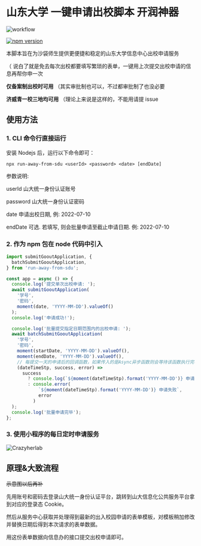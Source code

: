 # 山东大学 一键申请出校脚本 开润神器

![workflow](https://github.com/CrazyHer/run-away-from-sdu/actions/workflows/CI.yml/badge.svg)

[![npm version](https://badge.fury.io/js/run-away-from-sdu.svg)](https://badge.fury.io/js/run-away-from-sdu)

本脚本旨在为沙袋师生提供更便捷和稳定的山东大学信息中心出校申请服务

（ 说白了就是免去每次出校都要填写繁琐的表单，一键用上次提交出校申请的信息再帮你申一次

**仅备案制出校时可用** （其实审批制也可以，不过都审批制了也没必要

**济威青一校三地均可用** （理论上来说是这样的，不能用请提 issue

## 使用方法

### 1. CLI 命令行直接运行

安装 Nodejs 后，运行以下命令即可：

`npx run-away-from-sdu <userId> <password> <date> [endDate]`

参数说明:

userId 山大统一身份认证账号

password 山大统一身份认证密码

date 申请出校日期, 例: 2022-07-10

endDate 可选. 若填写, 则会批量申请至截止申请日期. 例: 2022-07-10

### 2. 作为 npm 包在 node 代码中引入

```ts
import submitGooutApplication, {
  batchSubmitGooutApplication,
} from 'run-away-from-sdu';

const app = async () => {
  console.log('提交单次出校申请: ');
  await submitGooutApplication(
    '学号',
    '密码',
    moment(date, 'YYYY-MM-DD').valueOf()
  );
  console.log('申请成功!');

  console.log('批量提交指定日期范围内的出校申请: ');
  await batchSubmitGooutApplication(
    '学号',
    '密码',
    moment(startDate, 'YYYY-MM-DD').valueOf(),
    moment(endDate, 'YYYY-MM-DD').valueOf(),
    // 每提交一天的申请后的回调函数，如果传入的是Async异步函数则会等待该函数执行完毕再提交下一天的申请
    (dateTimeStp, success, error) =>
      success
        ? console.log(`${moment(dateTimeStp).format('YYYY-MM-DD')} 申请成功`)
        : console.error(
            `${moment(dateTimeStp).format('YYYY-MM-DD')} 申请失败`,
            error
          )
  );
  console.log('批量申请完毕');
};
```

### 3. 使用小程序的每日定时申请服务

![Crazyherlab](https://oss.herui.club/crazyherlab.jpg)

## 原理&大致流程

~~示意图以后再补~~

先用账号和密码去登录山大统一身份认证平台，跳转到山大信息化公共服务平台拿到对应的登录态 Cookie。

然后从服务中心获取并处理得到最新的出入校园申请的表单模板，对模板稍加修改并替换日期后得到本次请求的表单数据。

用这份表单数据向信息办的接口提交出校申请即可。
